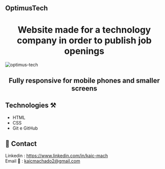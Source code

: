 ## OptimusTech
<h1 align="center"> Website made for a technology company in order to publish job openings </h1>

![optimus-tech](https://github.com/KaicMachado/OptimusTech/assets/108227456/c47fdc26-ff95-4268-8fad-2a6aef8f5095)

## <h2 align="center">Fully responsive for mobile phones and smaller screens </h2>

## Technologies ⚒
- HTML
- CSS
- Git e GitHub

## 📱 Contact 
Linkedin : [https://www.linkedin.com/in/kaic-mach ](https://www.linkedin.com/in/kaicmachado/)<br>
Email 📧 : kaicmachado2@gmail.com
